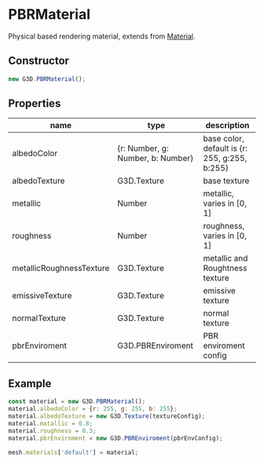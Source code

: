 # PBRMaterial

Physical based rendering material, extends from [Material](./Material).

## Constructor

```javascript
new G3D.PBRMaterial();
```

## Properties

| name                     | type                              | description                                   |
| ------------------------ | --------------------------------- | --------------------------------------------- |
| albedoColor              | {r: Number, g: Number, b: Number} | base color, default is {r: 255, g:255, b:255} |
| albedoTexture            | G3D.Texture                       | base texture                                  |
| metallic                 | Number                            | metallic, varies in [0, 1]                    |
| roughness                | Number                            | roughness, varies in [0, 1]                   |
| metallicRoughnessTexture | G3D.Texture                       | metallic and Roughtness texture               |
| emissiveTexture          | G3D.Texture                       | emissive texture                              |
| normalTexture            | G3D.Texture                       | normal texture                                |
| pbrEnviroment            | G3D.PBREnviroment                 | PBR enviroment config                         |

## Example

```javascript
const material = new G3D.PBRMaterial();
material.albedoColor = {r: 255, g: 255, b: 255};
material.albedoTexture = new G3D.Texture(textureConfig);
material.matallic = 0.8;
material.roughness = 0.3;
material.pbrEnviroment = new G3D.PBREnviroment(pbrEnvConfig);

mesh.materials['default'] = material;
```